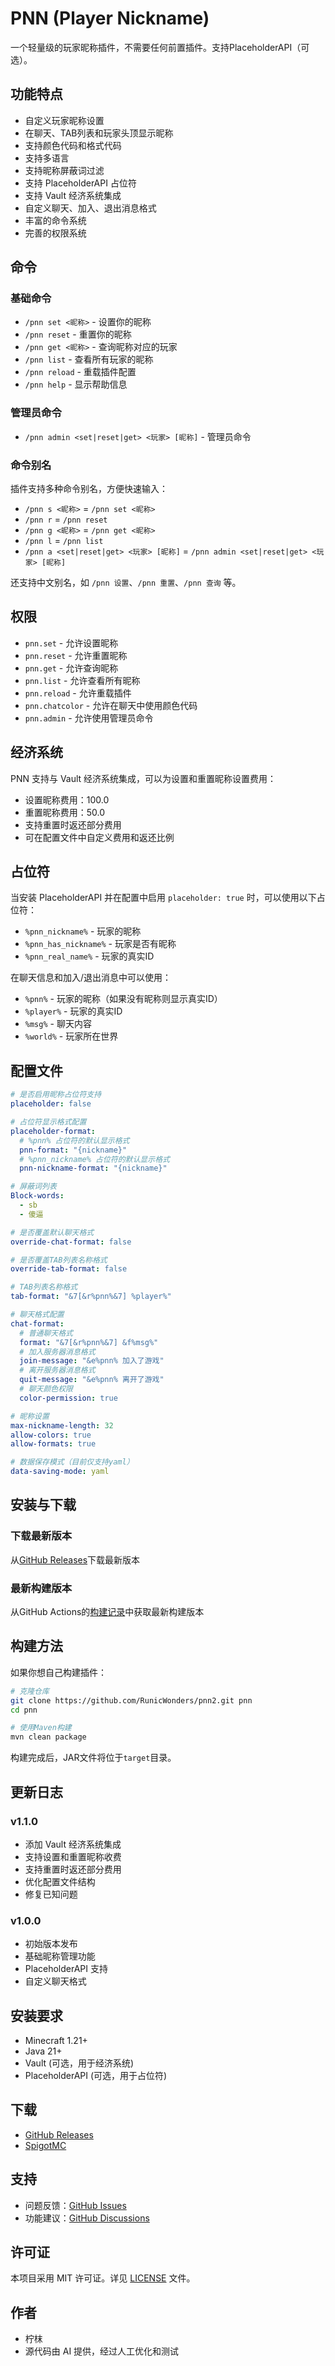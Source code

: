 # PNN (Player Nickname)
一个轻量级的玩家昵称插件，不需要任何前置插件。支持PlaceholderAPI（可选）。

## 功能特点

- 自定义玩家昵称设置
- 在聊天、TAB列表和玩家头顶显示昵称
- 支持颜色代码和格式代码
- 支持多语言
- 支持昵称屏蔽词过滤
- 支持 PlaceholderAPI 占位符
- 支持 Vault 经济系统集成
- 自定义聊天、加入、退出消息格式
- 丰富的命令系统
- 完善的权限系统

## 命令

### 基础命令
- `/pnn set <昵称>` - 设置你的昵称
- `/pnn reset` - 重置你的昵称
- `/pnn get <昵称>` - 查询昵称对应的玩家
- `/pnn list` - 查看所有玩家的昵称
- `/pnn reload` - 重载插件配置
- `/pnn help` - 显示帮助信息

### 管理员命令
- `/pnn admin <set|reset|get> <玩家> [昵称]` - 管理员命令

### 命令别名
插件支持多种命令别名，方便快速输入：
- `/pnn s <昵称>` = `/pnn set <昵称>`
- `/pnn r` = `/pnn reset`
- `/pnn g <昵称>` = `/pnn get <昵称>`
- `/pnn l` = `/pnn list`
- `/pnn a <set|reset|get> <玩家> [昵称]` = `/pnn admin <set|reset|get> <玩家> [昵称]`

还支持中文别名，如 `/pnn 设置`、`/pnn 重置`、`/pnn 查询` 等。

## 权限

- `pnn.set` - 允许设置昵称
- `pnn.reset` - 允许重置昵称
- `pnn.get` - 允许查询昵称
- `pnn.list` - 允许查看所有昵称
- `pnn.reload` - 允许重载插件
- `pnn.chatcolor` - 允许在聊天中使用颜色代码
- `pnn.admin` - 允许使用管理员命令

## 经济系统

PNN 支持与 Vault 经济系统集成，可以为设置和重置昵称设置费用：

- 设置昵称费用：100.0
- 重置昵称费用：50.0
- 支持重置时返还部分费用
- 可在配置文件中自定义费用和返还比例

## 占位符

当安装 PlaceholderAPI 并在配置中启用 `placeholder: true` 时，可以使用以下占位符：

- `%pnn_nickname%` - 玩家的昵称
- `%pnn_has_nickname%` - 玩家是否有昵称
- `%pnn_real_name%` - 玩家的真实ID

在聊天信息和加入/退出消息中可以使用：
- `%pnn%` - 玩家的昵称（如果没有昵称则显示真实ID）
- `%player%` - 玩家的真实ID
- `%msg%` - 聊天内容
- `%world%` - 玩家所在世界

## 配置文件

```yaml
# 是否启用昵称占位符支持
placeholder: false

# 占位符显示格式配置
placeholder-format:
  # %pnn% 占位符的默认显示格式
  pnn-format: "{nickname}"
  # %pnn_nickname% 占位符的默认显示格式
  pnn-nickname-format: "{nickname}"

# 屏蔽词列表
Block-words:
  - sb
  - 傻逼

# 是否覆盖默认聊天格式
override-chat-format: false

# 是否覆盖TAB列表名称格式
override-tab-format: false

# TAB列表名称格式
tab-format: "&7[&r%pnn%&7] %player%"

# 聊天格式配置
chat-format:
  # 普通聊天格式
  format: "&7[&r%pnn%&7] &f%msg%"
  # 加入服务器消息格式
  join-message: "&e%pnn% 加入了游戏"
  # 离开服务器消息格式
  quit-message: "&e%pnn% 离开了游戏"
  # 聊天颜色权限
  color-permission: true

# 昵称设置
max-nickname-length: 32
allow-colors: true
allow-formats: true

# 数据保存模式（目前仅支持yaml）
data-saving-mode: yaml
```

## 安装与下载

### 下载最新版本
从[GitHub Releases](https://github.com/RunicWonders/pnn/releases/latest)下载最新版本

### 最新构建版本
从GitHub Actions的[构建记录](https://github.com/RunicWonders/pnn/actions/workflows/ci.yml)中获取最新构建版本

## 构建方法

如果你想自己构建插件：

```bash
# 克隆仓库
git clone https://github.com/RunicWonders/pnn2.git pnn
cd pnn

# 使用Maven构建
mvn clean package
```

构建完成后，JAR文件将位于`target`目录。

## 更新日志

### v1.1.0
- 添加 Vault 经济系统集成
- 支持设置和重置昵称收费
- 支持重置时返还部分费用
- 优化配置文件结构
- 修复已知问题

### v1.0.0
- 初始版本发布
- 基础昵称管理功能
- PlaceholderAPI 支持
- 自定义聊天格式

## 安装要求

- Minecraft 1.21+
- Java 21+
- Vault (可选，用于经济系统)
- PlaceholderAPI (可选，用于占位符)

## 下载

- [GitHub Releases](https://github.com/RunicWonders/pnn/releases)
- [SpigotMC](https://www.spigotmc.org/resources/pnn.xxxxx)

## 支持

- 问题反馈：[GitHub Issues](https://github.com/RunicWonders/pnn/issues)
- 功能建议：[GitHub Discussions](https://github.com/RunicWonders/pnn/discussions)

## 许可证

本项目采用 MIT 许可证。详见 [LICENSE](LICENSE) 文件。

## 作者

- 柠枺
- 源代码由 AI 提供，经过人工优化和测试
